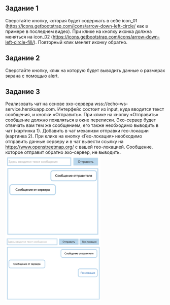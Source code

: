 ## Задание 1

Сверстайте кнопку, которая будет содержать в себе icon_01 (https://icons.getbootstrap.com/icons/arrow-down-left-circle/ как в примере в последнем видео). При клике на кнопку иконка должна меняться на icon_02 (https://icons.getbootstrap.com/icons/arrow-down-left-circle-fill/). Повторный клик меняет иконку обратно.

## Задание 2

Сверстайте кнопку, клик на которую будет выводить данные о размерах экрана с помощью alert.

## Задание 3

Реализовать чат на основе эхо-сервера wss://echo-ws-service.herokuapp.com.
Интерфейс состоит из input, куда вводится текст сообщения, и кнопки «Отправить».
При клике на кнопку «Отправить» сообщение должно появляться в окне переписки.
Эхо-сервер будет отвечать вам тем же сообщением, его также необходимо выводить в чат (картинка 1).
Добавить в чат механизм отправки гео-локации (картинка 2).
При клике на кнопку «Гео-локация» необходимо отправить данные серверу и в чат вывести ссылку на https://www.openstreetmap.org/ с вашей гео-локацией. Сообщение, которое отправит обратно эхо-сервер, не выводить.
<br>
<img align="left" alt="chat" width="300px" src="https://github.com/ZerruKun/module10_homework/blob/master/forReadme/1.png"/>
<img align="left" alt="geolocation" width="300px" src="https://github.com/ZerruKun/module10_homework/blob/master/forReadme/2.png"/>